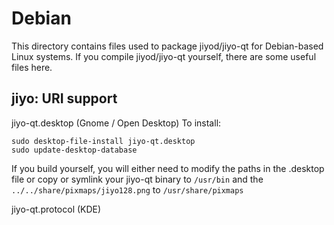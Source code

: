 # Debian

This directory contains files used to package jiyod/jiyo-qt
for Debian-based Linux systems. If you compile jiyod/jiyo-qt yourself, there are some useful files here.

## jiyo: URI support ##

jiyo-qt.desktop  (Gnome / Open Desktop)
To install:

```
sudo desktop-file-install jiyo-qt.desktop
sudo update-desktop-database
```

If you build yourself, you will either need to modify the paths in
the .desktop file or copy or symlink your jiyo-qt binary to `/usr/bin`
and the `../../share/pixmaps/jiyo128.png` to `/usr/share/pixmaps`

jiyo-qt.protocol (KDE)
